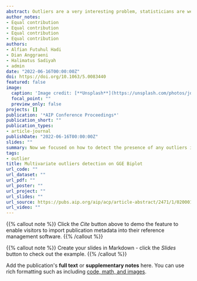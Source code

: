 ```yaml
---
abstract: Outliers are a very interesting problem, statisticians are well aware of the potential effects of outliers on data analysis, especially in multivariate data. As part of our research in modeling the two-ways table data with the Row Column Interaction Model (RCIM), we had discussed the applicable RCIM model in the Genotypes×Environments Interaction (GEI) analysis which is frequently used the Genotype and Genotype × Environments Interaction (GGE) Biplot for displaying interaction in low-dimensional space. Previously, we have studied the influenced of the outlying observations on the visualization of the interaction effects in the GGE and Genotype × Environments (GE) by RCIM modeling. Now we focused on how to detect the presence of any outliers in data of two ways table and make some suggestions for practitioners by conducted simple scheme outlying observation scenario. We also proposed the use of Robust Biplot GGE as graphical techniques for detecting outliers in our data by visualizing them on two-dimensional space.
author_notes:
- Equal contribution
- Equal contribution
- Equal contribution
- Equal contribution
authors:
- Alfian Futuhul Hadi
- Dian Anggraeni
- Halimatus Sadiyah
- admin
date: "2022-06-16T00:00:00Z"
doi: https://doi.org/10.1063/5.0083440
featured: false
image:
  caption: 'Image credit: [**Unsplash**](https://unsplash.com/photos/jdD8gXaTZsc)'
  focal_point: ""
  preview_only: false
projects: []
publication: '*AIP Conference Proceedings*'
publication_short: ""
publication_types:
- article-journal
publishDate: "2022-06-16T00:00:00Z"
slides: ""
summary: Now we focused on how to detect the presence of any outliers in data of two ways table and make some suggestions for practitioners by conducted simple scheme outlying observation scenario. We also proposed the use of Robust Biplot GGE as graphical techniques for detecting outliers in our data by visualizing them on two-dimensional space.
tags:
- outlier
title: Multivariate outliers detection on GGE Biplot
url_code: ""
url_dataset: ""
url_pdf: ""
url_poster: ""
url_project: ""
url_slides: ""
url_source: https://pubs.aip.org/aip/acp/article-abstract/2471/1/020001/2825689/Multivariate-outliers-detection-on-GGE-Biplot
url_video: ""
---
```


{{% callout note %}}
Click the *Cite* button above to demo the feature to enable visitors to import publication metadata into their reference management software.
{{% /callout %}}

{{% callout note %}}
Create your slides in Markdown - click the *Slides* button to check out the example.
{{% /callout %}}

Add the publication's **full text** or **supplementary notes** here. You can use rich formatting such as including [code, math, and images](https://docs.hugoblox.com/content/writing-markdown-latex/).
